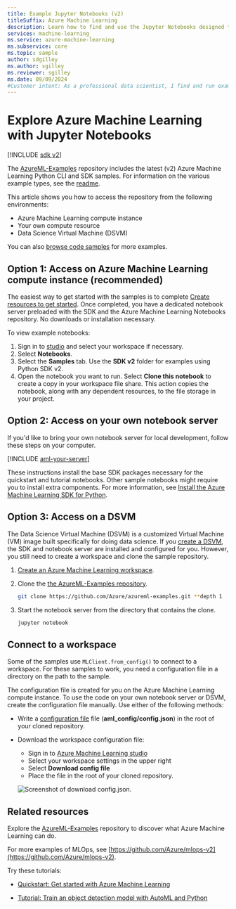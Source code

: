 ```yaml
---
title: Example Jupyter Notebooks (v2)
titleSuffix: Azure Machine Learning
description: Learn how to find and use the Jupyter Notebooks designed to help you explore the SDK (v2) and serve as models for your own machine learning projects.
services: machine-learning
ms.service: azure-machine-learning
ms.subservice: core
ms.topic: sample
author: sdgilley
ms.author: sgilley
ms.reviewer: sgilley
ms.date: 09/09/2024
#Customer intent: As a professional data scientist, I find and run example Jupyter Notebooks for Azure Machine Learning.
---
```


# Explore Azure Machine Learning with Jupyter Notebooks

[!INCLUDE [sdk v2](includes/machine-learning-sdk-v2.md)]

The [AzureML-Examples](https://github.com/Azure/azureml-examples) repository includes the latest (v2) Azure Machine Learning Python CLI and SDK samples. For information on the various example types, see the [readme](https://github.com/Azure/azureml-examples#azure-machine-learning-examples).

This article shows you how to access the repository from the following environments:

- Azure Machine Learning compute instance
- Your own compute resource
- Data Science Virtual Machine (DSVM)

You can also [browse code samples](/samples/browse/?expanded=azure&products=azure-machine-learning) for more examples.

## Option 1: Access on Azure Machine Learning compute instance (recommended)

The easiest way to get started with the samples is to complete [Create resources to get started](quickstart-create-resources.md). Once completed, you have a dedicated notebook server preloaded with the SDK and the Azure Machine Learning Notebooks repository. No downloads or installation necessary.

To view example notebooks:

1. Sign in to [studio](https://ml.azure.com) and select your workspace if necessary.
1. Select **Notebooks**.
1. Select the **Samples** tab. Use the **SDK v2** folder for examples using Python SDK v2.
1. Open the notebook you want to run. Select **Clone this notebook** to create a copy in your workspace file share. This action copies the notebook, along with any dependent resources, to the file storage in your project.

## Option 2: Access on your own notebook server

If you'd like to bring your own notebook server for local development, follow these steps on your computer.

[!INCLUDE [aml-your-server](includes/aml-your-server-v2.md)]

These instructions install the base SDK packages necessary for the quickstart and tutorial notebooks. Other sample notebooks might require you to install extra components. For more information, see [Install the Azure Machine Learning SDK for Python](https://aka.ms/sdk-v2-install).

## Option 3: Access on a DSVM

The Data Science Virtual Machine (DSVM) is a customized Virtual Machine (VM) image built specifically for doing data science. If you [create a DSVM](how-to-configure-environment.md#local-and-dsvm-only-create-a-workspace-configuration-file), the SDK and notebook server are installed and configured for you. However, you still need to create a workspace and clone the sample repository.

1. [Create an Azure Machine Learning workspace](./quickstart-create-resources.md#create-the-workspace).

1. Clone the [the AzureML-Examples repository](https://aka.ms/aml-notebooks).

    ```bash
    git clone https://github.com/Azure/azureml-examples.git **depth 1
    ```

1. Start the notebook server from the directory that contains the clone.

    ```bash
    jupyter notebook
    ```

## Connect to a workspace

Some of the samples use `MLClient.from_config()` to connect to a workspace. For these samples to work, you need a configuration file in a directory on the path to the sample. 

The configuration file is created for you on the Azure Machine Learning compute instance. To use the code on your own notebook server or DSVM, create the configuration file manually. Use either of the following methods:

- Write a [configuration file](how-to-configure-environment.md#) file (**aml_config/config.json**) in the root of your cloned repository.

- Download the workspace configuration file:

    - Sign in to [Azure Machine Learning studio](https://ml.azure.com)
    - Select your workspace settings in the upper right
    - Select **Download config file**
    - Place the file in the root of your cloned repository.

    ![Screenshot of download config.json.](./media/aml-dsvm-server/download-config.png)

## Related resources

Explore the [AzureML-Examples](https://github.com/Azure/azureml-examples) repository to discover what Azure Machine Learning can do.

For more examples of MLOps, see [https://github.com/Azure/mlops-v2](https://github.com/Azure/mlops-v2).

Try these tutorials:

- [Quickstart: Get started with Azure Machine Learning](tutorial-azure-ml-in-a-day.md)

- [Tutorial: Train an object detection model with AutoML and Python](tutorial-auto-train-image-models.md)
